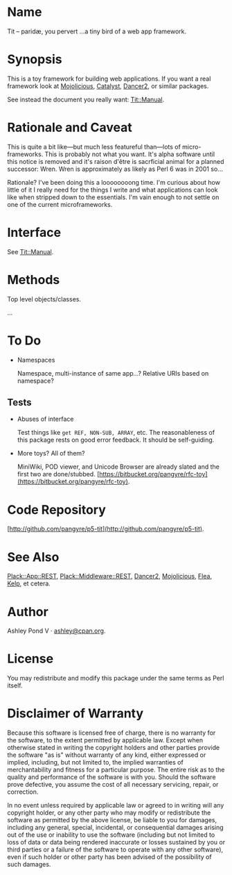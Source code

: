 # Name

Tit – paridæ, you pervert …a tiny bird of a web app framework.

# Synopsis

This is a toy framework for building web applications. If you want a
real framework look at [Mojolicious](https://metacpan.org/pod/Mojolicious), [Catalyst](https://metacpan.org/pod/Catalyst), [Dancer2](https://metacpan.org/pod/Dancer2), or
similar packages.

See instead the document you really want: [Tit::Manual](https://metacpan.org/pod/Tit::Manual).

# Rationale and Caveat

This is quite a bit like—but much less featureful than—lots of
micro-frameworks. This is probably not what you want. It's alpha
software until this notice is removed and it's raison d'être is
sacrficial animal for a planned successor: Wren. Wren is approximately
as likely as Perl 6 was in 2001 so…

Rationale? I've been doing this a loooooooong time. I'm curious about
how little of it I really need for the things I write and what
applications can look like when stripped down to the essentials. I'm
vain enough to not settle on one of the current microframeworks.

# Interface

See [Tit::Manual](https://metacpan.org/pod/Tit::Manual).

# Methods

Top level objects/classes.

…

# To Do

- Namespaces

    Namespace, multi-instance of same app…? Relative URIs based on namespace?

## Tests

- Abuses of interface

    Test things like `get REF, NON-SUB, ARRAY`, etc. The reasonableness
    of this package rests on good error feedback. It should be
    self-guiding.

- More toys? All of them?

    MiniWiki, POD viewer, and Unicode Browser are already slated and the
    first two are done/stubbed. [https://bitbucket.org/pangyre/rfc-toy](https://bitbucket.org/pangyre/rfc-toy).

# Code Repository

[http://github.com/pangyre/p5-tit](http://github.com/pangyre/p5-tit).

# See Also

[Plack::App::REST](https://metacpan.org/pod/Plack::App::REST), [Plack::Middleware::REST](https://metacpan.org/pod/Plack::Middleware::REST), [Dancer2](https://metacpan.org/pod/Dancer2),
[Mojolicious](https://metacpan.org/pod/Mojolicious), [Flea](https://metacpan.org/pod/Flea), [Kelp](https://metacpan.org/pod/Kelp), et cetera.

# Author

Ashley Pond V · ashley@cpan.org.

# License

You may redistribute and modify this package under the same terms as Perl itself.

# Disclaimer of Warranty

Because this software is licensed free of charge, there is no warranty
for the software, to the extent permitted by applicable law. Except when
otherwise stated in writing the copyright holders and other parties
provide the software "as is" without warranty of any kind, either
expressed or implied, including, but not limited to, the implied
warranties of merchantability and fitness for a particular purpose. The
entire risk as to the quality and performance of the software is with
you. Should the software prove defective, you assume the cost of all
necessary servicing, repair, or correction.

In no event unless required by applicable law or agreed to in writing
will any copyright holder, or any other party who may modify or
redistribute the software as permitted by the above license, be
liable to you for damages, including any general, special, incidental,
or consequential damages arising out of the use or inability to use
the software (including but not limited to loss of data or data being
rendered inaccurate or losses sustained by you or third parties or a
failure of the software to operate with any other software), even if
such holder or other party has been advised of the possibility of
such damages.
